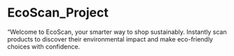 # EcoScan_Project
 “Welcome to EcoScan, your smarter way to shop sustainably. Instantly scan products to discover their environmental impact and make eco-friendly choices with confidence.
